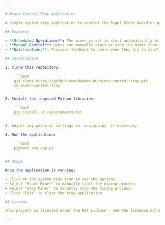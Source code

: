 ```yaml
---

# Miner Control Tray Application

A simple system tray application to control the Rigel Miner based on predefined schedules. Built with Python, this application provides a convenient interface for users to start, stop, or monitor their mining operations right from their desktop's system tray. This should work with any mining software.

## Features

- **Scheduled Operations**: The miner is set to start automatically at 8 PM and stop at 5 PM daily.
- **Manual Control**: Users can manually start or stop the miner from the system tray menu anytime.
- **Notifications**: Provides feedback to users when they try to start the miner outside the scheduled hours.

## Installation

1. Clone this repository:

    ```bash
    git clone https://github.com/dadams-AU/miner-control-tray.git
    cd miner-control-tray
    ```

2. Install the required Python libraries:

    ```bash
    pip install -r requirements.txt
    ```

3. Adjust any paths or settings in `xna_app.py` if necessary.

4. Run the application:

    ```bash
    python3 xna_app.py
    ```

## Usage

Once the application is running:

- Click on the system tray icon to see the options.
- Select "Start Miner" to manually start the mining process.
- Select "Stop Miner" to manually stop the mining process.
- Click "Exit" to close the tray application.

## License

This project is licensed under the MIT License - see the [LICENSE.md](LICENSE.md) file for details.

---
```

